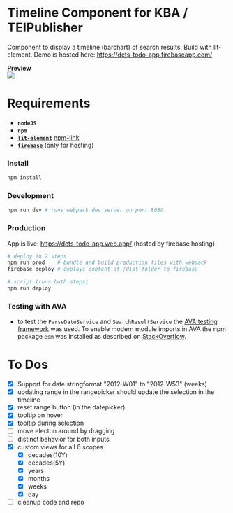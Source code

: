 # Timeline Component for KBA / TEIPublisher

Component to display a timeline (barchart) of search results. Build with lit-element. Demo is hosted here: https://dcts-todo-app.firebaseapp.com/

**Preview**<br>
<a href="ttps://dcts-todo-app.firebaseapp.com/"><img src="https://user-images.githubusercontent.com/44790691/81136032-a79af380-8f5a-11ea-8191-03a0e739c45d.png"></a>

# Requirements
- **`nodeJS`**
- **`npm`**
- [**`lit-element`**](https://lit-element.polymer-project.org/) [npm-link](https://www.npmjs.com/package/lit-element)
- [**`firebase`**](https://firebase.google.com/docs/cli) (only for hosting)

### Install
```bash
npm install
```

### Development
```bash
npm run dev # runs webpack dev server on port 8080
```

### Production
App is live: https://dcts-todo-app.web.app/ (hosted by firebase hosting)
```bash
# deploy in 2 steps
npm run prod    # bundle and build production files with webpack
firebase deploy # deploys content of /dist folder to firebase

# script (runs both steps)
npm run deploy
```

### Testing with AVA
- to test the `ParseDateService` and `SearchResultService` the [AVA testing framework](https://github.com/avajs/ava) was used. To enable modern module imports in AVA the npm package `esm` was installed as described on [StackOverflow](https://stackoverflow.com/a/55803624/6272061).

# To Dos
- [x] Support for date stringformat "2012-W01" to "2012-W53" (weeks)
- [x] updating range in the rangepicker should update the selection in the timeline
- [x] reset range button (in the datepicker)
- [x] tooltip on hover
- [x] tooltip during selection
- [ ] move electon around by dragging
- [ ] distinct behavior for both inputs
- [x] custom views for all 6 scopes
  - [x] decades(10Y)
  - [x] decades(5Y)
  - [x] years
  - [x] months
  - [x] weeks
  - [x] day
- [ ] cleanup code and repo
